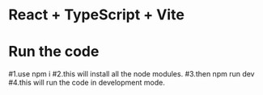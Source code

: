 # React + TypeScript + Vite

# Run the code
  #1.use npm i
  #2.this will install all the node modules.
  #3.then npm run dev 
  #4.this will run the code in development mode.


